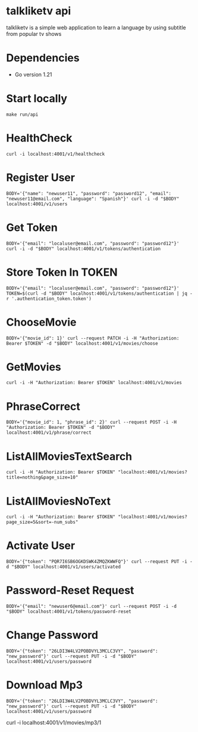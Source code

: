 # talkliketv api

talkliketv is a simple web application to learn a language by using subtitle from popular tv shows

# Dependencies

- Go version 1.21

# Start locally

`make run/api`

# HealthCheck

`curl -i localhost:4001/v1/healthcheck`

# Register User

`BODY='{"name": "newuser11", "password": "password12", "email": "newuser11@email.com", "language": "Spanish"}'
curl -i -d "$BODY" localhost:4001/v1/users`


# Get Token

`BODY='{"email": "localuser@email.com", "password": "password12"}' 
curl -i -d "$BODY" localhost:4001/v1/tokens/authentication`

# Store Token In TOKEN

`BODY='{"email": "localuser@email.com", "password": "password12"}'
TOKEN=$(curl -d "$BODY" localhost:4001/v1/tokens/authentication | jq -r '.authentication_token.token')
`

# ChooseMovie

`BODY='{"movie_id": 1}'
curl --request PATCH -i -H "Authorization: Bearer $TOKEN" -d "$BODY" localhost:4001/v1/movies/choose`

# GetMovies

`curl -i -H "Authorization: Bearer $TOKEN" localhost:4001/v1/movies`

# PhraseCorrect

`BODY='{"movie_id": 1, "phrase_id": 2}'
curl --request POST -i -H "Authorization: Bearer $TOKEN" -d "$BODY" localhost:4001/v1/phrase/correct`

# ListAllMoviesTextSearch

`curl -i -H "Authorization: Bearer $TOKEN" "localhost:4001/v1/movies?title=nothing&page_size=10"`

# ListAllMoviesNoText

`curl -i -H "Authorization: Bearer $TOKEN" "localhost:4001/v1/movies?page_size=5&sort=-num_subs"`

# Activate User
`BODY='{"token": "PQR7I6SB6OGKDSWK4ZMQZKWWFQ"}'
curl --request PUT -i -d "$BODY" localhost:4001/v1/users/activated`

# Password-Reset Request
`BODY='{"email": "newuser6@email.com"}'
curl --request POST -i -d "$BODY" localhost:4001/v1/tokens/password-reset`

# Change Password
`BODY='{"token": "26LDI3W4LV2POBDVYL3MCLC3VY", "password": "new_password"}'
curl --request PUT -i -d "$BODY" localhost:4001/v1/users/password`

# Download Mp3
`BODY='{"token": "26LDI3W4LV2POBDVYL3MCLC3VY", "password": "new_password"}'
curl --request PUT -i -d "$BODY" localhost:4001/v1/users/password`

curl -i localhost:4001/v1/movies/mp3/1